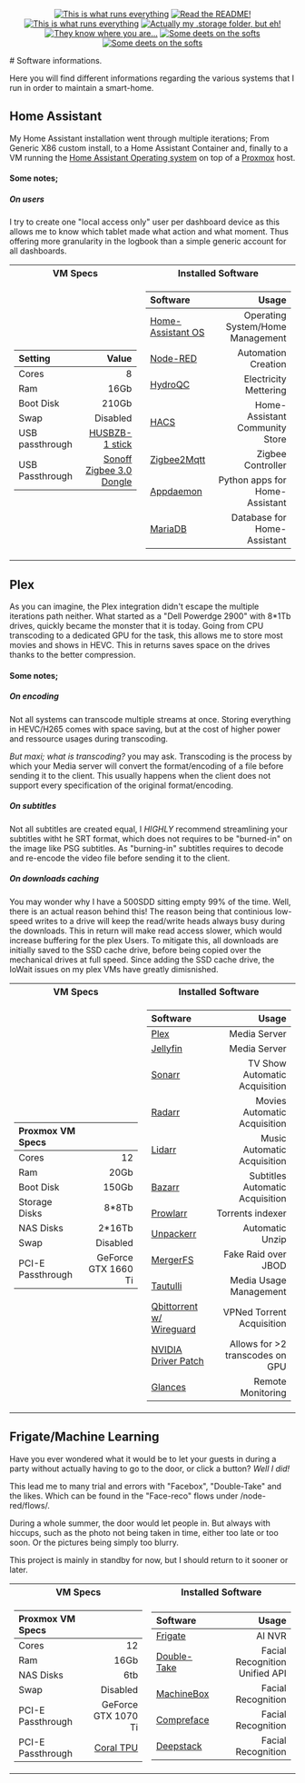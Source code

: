 <p align="center">
<a href="documentation/hardware.md"><img src="https://img.shields.io/badge/Hardware%20Specifications-purple" alt="This is what runs everything"></a> <a href="/node-red/"><img src="https://img.shields.io/badge/Nodered%20Flows-red" alt="Read the README!"></a> 
<a href="documentation/zigbee.md"><img src="https://img.shields.io/badge/Zigbee%20Devices-green" alt="This is what runs everything"></a> <a href=".storage/"><img src="https://img.shields.io/badge/Lovelace%20Interfaces-orange" alt="Actually my .storage folder, but eh!"></a>
<a href="/documentation/indoor_localization.md"><img src="https://img.shields.io/badge/Indoor%20Localization-blue" alt="They know where you are..."></a> 
<a href="/documentation/software.md"><img src="https://img.shields.io/badge/Software%20Usage-cyan" alt="Some deets on the softs"></a> <a href="/documentation/wifi.md"><img src="https://img.shields.io/badge/Networking-violet" alt="Some deets on the softs"></a> <br></p></p>
# Software informations.

Here you will find different informations regarding the various systems that I run in order to maintain a smart-home.

## Home Assistant

My Home Assistant installation went through multiple iterations;
From Generic X86 custom install, to a Home Assistant Container and, finally to a VM running the [Home Assistant Operating system](https://www.home-assistant.io/installation/generic-x86-64#install-home-assistant-operating-system) on top of a [Proxmox](https://www.proxmox.com/en/) host.

#### Some notes;

##### On users
I try to create one "local access only" user per dashboard device as this allows me to know which tablet made what action and what moment. Thus offering more granularity in the logbook than a simple generic account for all dashboards.

<table>
<tr><th> VM Specs </th><th> Installed Software </th></tr>
<tr><td>

| Setting | Value |
| :----- | -----------: |
|Cores| 8 | 
|Ram |  16Gb |
|Boot Disk| 210Gb | 
|Swap |  Disabled |
| USB passthrough | [HUSBZB-1 stick](https://www.amazon.ca/-/fr/QuickStick-Combo-HUSBZB-1-Nortek-Cert/dp/B0157GOEA8/ref=sr_1_5?__mk_fr_CA=%C3%85M%C3%85%C5%BD%C3%95%C3%91&crid=2JP8XY8SQ0LKQ&keywords=nortek&qid=1676432194&s=hi&sprefix=nortek%2Ctools%2C79&sr=1-5)|
|USB Passthrough |[Sonoff Zigbee 3.0 Dongle](https://sonoff.tech/product/gateway-and-sensors/sonoff-zigbee-3-0-usb-dongle-plus-p/) |

</td><td>

| Software | Usage |
| :----- | -----------: |
|[Home-Assistant OS](https://www.home-assistant.io/installation/generic-x86-64#install-home-assistant-operating-system)| Operating System/Home Management |
|[Node-RED](https://nodered.org/)| Automation Creation  | 
|[HydroQC](https://hydroqc.ca/)| Electricity Mettering  | 
|[HACS](https://hacs.xyz/)| Home-Assistant Community Store  | 
|[Zigbee2Mqtt](https://www.zigbee2mqtt.io/)| Zigbee Controller | 
|[Appdaemon](https://appdaemon.readthedocs.io/en/latest/)| Python apps for Home-Assistant | 
|[MariaDB](https://mariadb.org/)| Database for Home-Assistant | 

</td></tr> </table>


## Plex
As you can imagine, the Plex integration didn't escape the multiple iterations path neither.
What started as a "Dell Powerdge 2900" with 8*1Tb drives, quickly became the monster that it is today. Going from CPU transcoding to a dedicated GPU for the task, this allows me to store most movies and shows in HEVC. This in returns saves space on the drives thanks to the better compression.


#### Some notes;

##### On encoding
Not all systems can transcode multiple streams at once. Storing everything in HEVC/H265 comes with space saving, but at the cost of higher power and ressource usages during transcoding.

*But maxi; what is transcoding?* you may ask. Transcoding is the process by which your Media server will convert the format/encoding of a file before sending it to the client. This usually happens when the client does not support every specification of the original format/encoding.


##### On subtitles
Not all subtitles are created equal, I *HIGHLY* recommend streamlining your subtitles witht he SRT format, which does not requires to be "burned-in" on the image like PSG subtitles. As "burning-in" subtitles requires to decode and re-encode the video file before sending it to the client.

##### On downloads caching
You may wonder why I have a 500SDD sitting empty 99% of the time. Well, there is an actual reason behind this! 
The reason being that continious low-speed writes to a drive will keep the read/write heads always busy during the downloads. This in return will make read access slower, which would increase buffering for the plex Users. 
To mitigate this, all downloads are initially saved to the SSD cache drive, before being copied over the mechanical drives at full speed.
Since adding the SSD cache drive, the IoWait issues on my plex VMs have greatly dimisnished.



<table>
<tr><th> VM Specs </th><th> Installed Software </th></tr>
<tr><td>

| Proxmox VM Specs |  |
| :----- | -----------: |
|Cores| 12 | 
|Ram |  20Gb |
|Boot Disk| 150Gb | 
|Storage Disks| 8*8Tb |
|NAS Disks|2*16Tb|
|Swap |  Disabled |
|PCI-E Passthrough|GeForce GTX 1660 Ti| 
</td><td>

| Software | Usage |
| :----- | -----------: |
|[Plex](https://plex.tv/)| Media Server  | 
|[Jellyfin](https://jellyfin.org/)| Media Server  | 
|[Sonarr](https://sonarr.tv/)| TV Show Automatic Acquisition  | 
|[Radarr](https://radarr.video/)| Movies Automatic Acquisition  | 
|[Lidarr](https://github.com/Lidarr/Lidarr)| Music Automatic Acquisition  | 
|[Bazarr](https://www.bazarr.media/)| Subtitles Automatic Acquisition  | 
|[Prowlarr](https://github.com/Prowlarr/Prowlarr) |  Torrents indexer |
|[Unpackerr](https://github.com/Unpackerr/unpackerr)| Automatic Unzip | 
|[MergerFS](https://github.com/trapexit/mergerfs) |  Fake Raid over JBOD |
|[Tautulli](https://tautulli.com/) | Media Usage Management |
| [Qbittorrent w/ Wireguard](https://hotio.dev/containers/qbittorrent/) |VPNed Torrent Acquisition |
| [NVIDIA Driver Patch](https://github.com/keylase/nvidia-patch) | Allows for >2 transcodes on GPU|
|[Glances](https://nicolargo.github.io/glances/)| Remote Monitoring | 

</td></tr> </table>

## Frigate/Machine Learning

Have you ever wondered what it would be to let your guests in during a party without actually having to go to the door, or click a button? *Well I did!*

This lead me to many trial and errors with "Facebox", "Double-Take" and the likes.
Which can be found in the "Face-reco" flows under /node-red/flows/.

During a whole summer, the door would let people in. But always with hiccups, such as the photo not being taken in time, either too late or too soon. Or the pictures being simply too blurry.

This project is mainly in standby for now, but I should return to it sooner or later. 



<table>
<tr><th> VM Specs </th><th> Installed Software </th></tr>
<tr><td>


| Proxmox VM Specs |  |
| :----- | -----------: |
|Cores| 12 | 
|Ram |  16Gb |
|NAS Disks| 6tb |
|Swap |  Disabled |
|PCI-E Passthrough| GeForce GTX 1070 Ti | 
|PCI-E Passthrough |[Coral TPU](https://coral.ai/products/accelerator/) |
</td><td>

| Software | Usage |
| :----- | -----------: |
|[Frigate](https://frigate.video/)| AI NVR  | 
|[Double-Take](https://github.com/jakowenko/double-take)| Facial Recognition Unified API | 
|[MachineBox](https://machinebox.io/)| Facial Recognition | 
|[Compreface](https://github.com/exadel-inc/CompreFace)| Facial Recognition | 
|[Deepstack](https://github.com/johnolafenwa/DeepStack)| Facial Recognition | 

</td></tr> </table>


